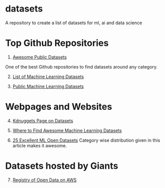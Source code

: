 # datasets
A repository to create a list of datasets for ml, ai and data science 

# Top Github Repositories 

1. [Awesome Public Datasets](https://github.com/awesomedata/awesome-public-datasets)

One of the best Github repositories to find datasets around any category. 

2. [List of Machine Learning Datasets](https://github.com/apiad/datasets-list)

3. [Public Machine Learning Datasets](https://github.com/Machine-Learning-Tokyo/public_datasets)


# Webpages and Websites 

4. [Kdnuggets Page on Datasets](https://www.kdnuggets.com/2016/05/top-10-datasets-github.html)

5. [Where to Find Awesome Machine Learning Datasets](https://medium.com/swlh/where-to-find-awesome-machine-learning-datasets-6bb909a3f350)

6. [25 Excellent ML Open Datasets](https://medium.com/@ODSC/25-excellent-machine-learning-open-datasets-940ca2124dfc)
Category wise distribution given in this article makes it awesome. 

# Datasets hosted by Giants 

7. [Registry of Open Data on AWS ](https://registry.opendata.aws/usage-examples/)


